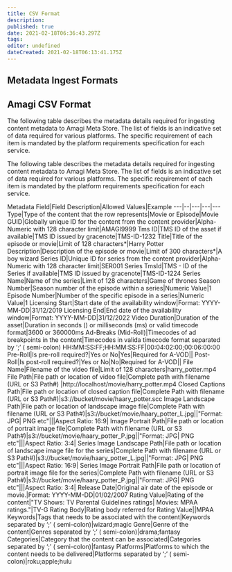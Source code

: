 ```yaml
---
title: CSV Format
description: 
published: true
date: 2021-02-18T06:36:43.297Z
tags: 
editor: undefined
dateCreated: 2021-02-18T06:13:41.175Z
---
```


## Metadata Ingest Formats

## Amagi CSV Format

The following table describes the metadata details required for ingesting content metadata to Amagi Meta Store. The list of fields is an indicative set of data required for various platforms. The specific requirement of each item is mandated by the platform requirements specification for each service.

The following table describes the metadata details required for ingesting content metadata to Amagi Meta Store. The list of fields is an indicative set of data required for various platforms. The specific requirement of each item is mandated by the platform requirements specification for each service.

Metadata Field|Field Description|Allowed Values|Example
---|--|---|---|---
Type|Type of the content that the row represents|Movie or Episode|Movie
GUID|Globally unique ID for the content from the content provider|Alpha-Numeric with 128 character limit|AMAGI9999
Tms ID|TMS ID of the asset if available|TMS ID issued by gracenote|TMS-ID-1232
Title|Title of the episode or movie|Limit of 128 characters*|Harry Potter
Description|Description of the episode or movie|Limit of 300 characters*|A boy wizard
Series ID|Unique ID for series from the content provider|Alpha-Numeric with 128 character limit|SER001
Series TmsId|TMS - ID of the Series if available|TMS ID issued by gracenote|TMS-ID-1224
Series Name|Name of the series|Limit of 128 characters|Game of thrones
Season Number|Season number of the episode within a series|Numeric Value|1
Episode Number|Number of the specific episode in a series|Numeric Value|1
Licensing Start|Start date of the availability window|Format: YYYY-MM-DD|31/12/2019
Licensing End|End date of the availability window|Format: YYYY-MM-DD|31/12/2022
Video Duration|Duration of the asset|Duration in seconds (<duration>) or milliseconds (<duration>ms) or valid timecode format|3600 or 360000ms
Ad-Breaks (Mid-Roll)|Timecodes of ad breakpoints in the content|Timecodes in valida timecode format separated by ‘;’ ( semi-colon) HH:MM:SS:FF;HH:MM:SS:FF|00:04:02:00;00:06:00:00
Pre-Roll|Is pre-roll required?|Yes or No|Yes|Required for A-VOD||
Post-Roll|Is post-roll required?|Yes or No|No|Required for A-VOD||
File Name|Filename of the video file|Limit of 128 characters|harry_potter.mp4
File Path|File path or location of video file|Complete path with filename (URL or S3 Path#) |http://localhost/movie/harry_potter.mp4
Closed Captions Path|File path or location of closed caption file|Complete Path with filename (URL or S3 Path#)|s3://bucket/movie/haary_potter.scc
Image Landscape Path|File path or location of landscape image file|Complete Path with filename (URL or S3 Path#)|s3://bucket/movie/haary_potter_L.jpg||"Format: JPG| PNG etc"|||Aspect Ratio: 16:9|
Image Portrait Path|File path or location of portrait image file|Complete Path with filename (URL or S3 Path#)|s3://bucket/movie/haary_potter_P.jpg||"Format: JPG| PNG etc"|||Aspect Ratio: 3:4|
Series Image Landscape Path|File path or location of landscape image file for the series|Complete Path with filename (URL or S3 Path#)|s3://bucket/movie/haary_potter_L.jpg||"Format: JPG| PNG etc"|||Aspect Ratio: 16:9|
Series Image Portrait Path|File path or location of portrait image file for the series|Complete Path with filename (URL or S3 Path#)|s3://bucket/movie/haary_potter_P.jpg||"Format: JPG| PNG etc"|||Aspect Ratio: 3:4|
Release Date|Original air date of the episode or movie.|Format: YYYY-MM-DD|01/02/2007
Rating Value|Rating of the content|"TV Shows: TV Parental Guidelines ratings| Movies: MPAA ratings."|TV-G
Rating Body|Rating body referred for Rating Value||MPAA
Keywords|Tags that needs to be associated with the content|Keywords separated by ‘;’ ( semi-colon)|wizard;magic
Genre|Genre of the content|Genres separated by ‘;’ ( semi-colon)|drama;fantasy
Categories|Category that the content can be associated|Categories separated by ‘;’ ( semi-colon)|fantasy
Platforms|Platforms to which the content needs to be delivered|Platforms separated by ‘;’ ( semi-colon)|roku;apple;hulu
